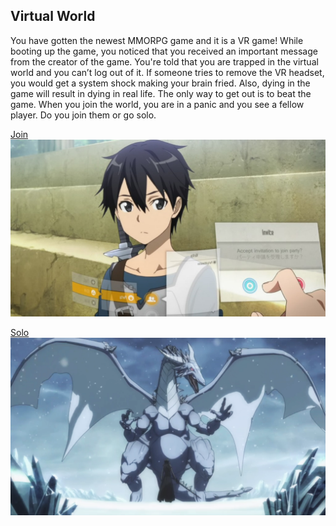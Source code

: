 ## Virtual World  

You have gotten the newest MMORPG game and it is a VR game! While booting up the game, you noticed that you received an important message from the creator of the game. You're told that you are trapped in the virtual world and you can’t log out of it. If someone tries to remove the VR headset, you would get a system shock making your brain fried. Also, dying in the game will result in dying in real life. The only way to get out is to beat the game. When you join the world, you are in a panic and you see a fellow player. Do you join them or go solo.  

[Join](join.md)  
![](../images/join.jpg)   

[Solo](solo.md)
![](../images/solo.png)